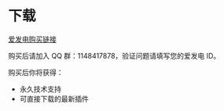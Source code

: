 # 下载

[爱发电购买链接](https://afdian.net/@july_ss)

购买后请加入 QQ 群：1148417878，验证问题请填写您的爱发电 ID。

购买后你将获得：

* 永久技术支持
* 可直接下载的最新插件

